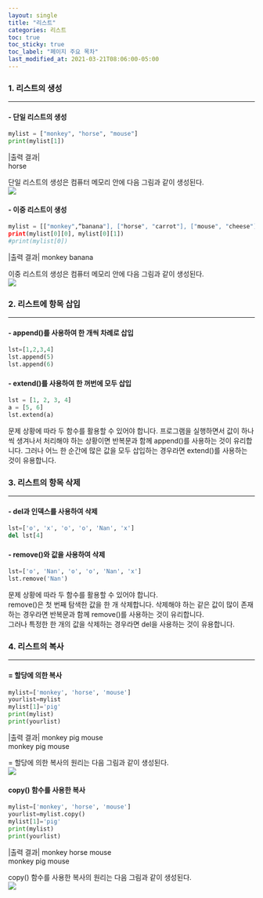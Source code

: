 ```yaml
---
layout: single
title: "리스트"
categories: 리스트
toc: true
toc_sticky: true
toc_label: "페이지 주요 목차"
last_modified_at: 2021-03-21T08:06:00-05:00
---
```

### 1. 리스트의 생성
---
#### - 단일 리스트의 생성
~~~python
mylist = ["monkey", "horse", "mouse"]
print(mylist[1])
~~~
|출력 결과|  
horse  

단일 리스트의 생성은 컴퓨터 메모리 안에 다음 그림과 같이 생성된다.  
<img src="/uploads/1848994ad25765da30fa8ef3684c67bc/list-1.jpg">

#### - 이중 리스트이 생성
~~~python
mylist = [["monkey",“banana"], ["horse", "carrot"], ["mouse", "cheese"]]
print(mylist[0][0], mylist[0][1]) 
#print(mylist[0])
~~~
|출력 결과| 
monkey banana

이중 리스트의 생성은 컴퓨터 메모리 안에 다음 그림과 같이 생성된다.  
<img src="/uploads/1848994ad25765da30fa8ef3684c67bc/list-2.jpg">


### 2. 리스트에 항목 삽입
---

#### - append()를 사용하여 한 개씩 차례로 삽입
~~~python
lst=[1,2,3,4]
lst.append(5)
lst.append(6)
~~~
#### - extend()를 사용하여 한 꺼번에 모두 삽입
~~~python
lst = [1, 2, 3, 4]
a = [5, 6]
lst.extend(a)
~~~
문제 상황에 따라 두 함수를 활용할 수 있어야 합니다. 프로그램을 실행하면서 값이 하나씩 생겨나서 처리해야 하는 상황이면 반복문과 함께 append()를 사용하는 것이 유리합니다. 그러나 어느 한 순간에 많은 값을 모두 삽입하는 경우라면 extend()를 사용하는 것이 유용합니다.  

### 3. 리스트의 항목 삭제
---

#### - del과 인덱스를 사용하여 삭제
~~~python
lst=['o', 'x', 'o', 'o', 'Nan', 'x']
del lst[4]
~~~
#### - remove()와 값을 사용하여 삭제
~~~python
lst=['o', 'Nan', 'o', 'o', 'Nan', 'x']
lst.remove('Nan')
~~~
문제 상황에 따라 두 함수를 활용할 수 있어야 합니다.  
remove()은 첫 번째 탐색한 값을 한 개 삭제합니다. 삭제해야 하는 같은 값이 많이 존재하는 경우라면 반복문과 함께 remove()를 사용하는 것이 유리합니다.  
그러나 특정한 한 개의 값을 삭제하는 경우라면 del을 사용하는 것이 유용합니다. 

### 4. 리스트의 복사
---
#### = 할당에 의한 복사
~~~python
mylist=['monkey', 'horse', 'mouse']
yourlist=mylist
mylist[1]='pig'
print(mylist)
print(yourlist)
~~~
|출력 결과| 
monkey pig mouse  
monkey pig mouse  

= 할당에 의한 복사의 원리는 다음 그림과 같이 생성된다.  
<img src="/uploads/1848994ad25765da30fa8ef3684c67bc/list-3.jpg">

#### copy() 함수를 사용한 복사
~~~python
mylist=['monkey', 'horse', 'mouse']
yourlist=mylist.copy()
mylist[1]='pig'
print(mylist)
print(yourlist)
~~~
|출력 결과| 
monkey horse mouse  
monkey pig mouse  

copy() 함수를 사용한 복사의 원리는 다음 그림과 같이 생성된다.  
<img src="/uploads/1848994ad25765da30fa8ef3684c67bc/list-4.jpg">
